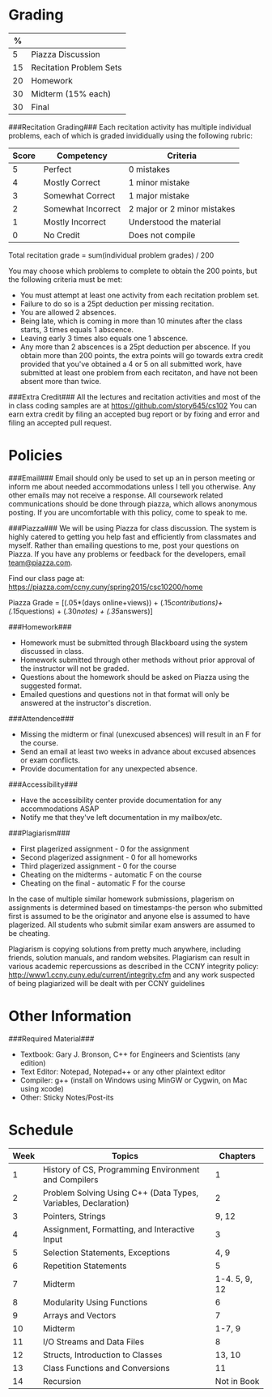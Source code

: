 Grading
========
| % |           |
| ------------- | ----------- |
| 5  | Piazza Discussion |
| 15 | Recitation Problem Sets |
| 20 | Homework |
| 30 | Midterm (15% each) |
| 30 | Final |

###Recitation Grading###
Each recitation activity has multiple individual problems, each of which is graded invididually using the following rubric:

| Score | Competency | Criteria |
|-------| -----------|---------|
| 5 | Perfect | 0 mistakes |
| 4 | Mostly Correct | 1 minor mistake |
| 3 |	Somewhat Correct | 1 major mistake |
| 2 |	Somewhat Incorrect | 2 major or 2 minor mistakes | 
| 1 |	Mostly Incorrect | Understood the material |
| 0 |	No Credit | Does not compile	 |

Total recitation grade = sum(individual problem grades) / 200

You may choose which problems to complete to obtain the 200 points, but the following criteria must be met:
  * You must attempt at least one activity from each recitation problem set. 
  * Failure to do so is a 25pt deduction per missing recitation.
  * You are allowed 2 absences. 
  * Being late, which is coming in more than 10 minutes after the class starts, 3 times equals 1 abscence. 
  * Leaving early 3 times also equals one 1 abscence. 
  * Any more than 2 abscences is a 25pt deduction per abscence.
If you obtain more than 200 points, the extra points will go towards extra credit provided that you've obtained a 4 or 5 on all submitted work, have submitted at least one problem from each recitaton, and have not been absent more than twice.

###Extra Credit###
All the lectures and recitation activities and most of the in class coding samples are at https://github.com/story645/cs102 You can earn extra credit by filing an accepted bug report or by fixing and error and filing an accepted pull request.

Policies
========
###Email###
Email should only be used to set up an in person meeting or inform me about needed accommodations unless I tell you otherwise. Any other emails may not receive a response. All coursework related communications should be done through piazza, which allows anonymous posting. If you are uncomfortable with this policy, come to speak to me.

###Piazza###
We will be using Piazza for class discussion. The system is highly catered to getting you help fast and efficiently from classmates and myself. Rather than emailing questions to me, post your questions on Piazza. If you have any problems or feedback for the developers, email team@piazza.com.

Find our class page at: https://piazza.com/ccny.cuny/spring2015/csc10200/home 

Piazza Grade = [(.05*(days online+views)) + (.15*contributions)+(.15*questions) + (.30*notes) + (.35*answers)]

###Homework###
* Homework must be submitted through Blackboard using the system discussed in class. 
* Homework submitted through other methods without prior approval of the instructor will not be graded.
* Questions about the homework should be asked on Piazza using the suggested format. 
* Emailed questions and questions not in that format will only be answered at the instructor's discretion.

###Attendence###
* Missing the midterm or final (unexcused absences) will result in an F for the course.
* Send an email at least two weeks in advance about excused absences or exam conflicts.
* Provide documentation for any unexpected absence.

###Accessibility###
* Have the accessibility center provide documentation for any accommodations ASAP
* Notify me that they've left documentation in my mailbox/etc.

###Plagiarism###
* First plagerized assignment - 0 for the assignment
* Second plagerized assignment - 0 for all homeworks
* Third plagerized assignment - 0 for the course
* Cheating on the midterms - automatic F on the course
* Cheating on the final - automatic F for the course

In the case of multiple similar homework submissions, plagerism on assignments is determined based on timestamps-the person who submitted first is assumed to be the originator and anyone else is assumed to have plagerized. All students who submit similar exam answers are assumed to be cheating.

Plagiarism is copying solutions from pretty much anywhere, including friends, solution manuals, and random websites. Plagiarism can result in various academic repercussions as described in the CCNY integrity policy: http://www1.ccny.cuny.edu/current/integrity.cfm and any work suspected of being plagiarized will be dealt with per CCNY guidelines

Other Information
=================
###Required Material###
* Textbook: Gary J. Bronson, C++ for Engineers and Scientists (any edition)
* Text Editor: Notepad, Notepad++ or any other plaintext editor
* Compiler: g++ (install on Windows using MinGW or Cygwin, on Mac using xcode)
* Other: Sticky Notes/Post-its

Schedule
========
| Week | Topics | Chapters 
|------|--------|----------|
| 1 | History of CS, Programming Environment and Compilers 			 | 1 |
| 2 | Problem Solving Using C++ (Data Types, Variables, Declaration) | 2 |
| 3 | Pointers, Strings												 | 9, 12 |
| 4 | Assignment, Formatting, and Interactive Input					 | 3 |
| 5 | Selection Statements, Exceptions								 | 4, 9 |
| 6 | Repetition Statements											 | 5 |
| 7 | Midterm 														 | 1-4. 5, 9, 12 |
| 8 | Modularity Using Functions									 | 6 |
| 9 | Arrays and Vectors											 | 7 |
| 10 | Midterm										 | 1-7, 9 |
| 11 | I/O Streams and Data Files									 | 8 |
| 12 | Structs, Introduction to Classes							     | 13, 10 |
| 13 | Class Functions and Conversions                               | 11 |
| 14 | Recursion													 | Not in Book |
